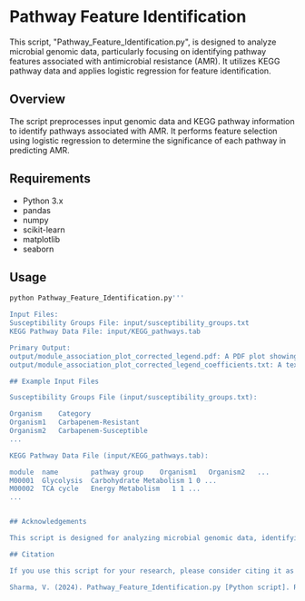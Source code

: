 # Pathway Feature Identification

This script, "Pathway_Feature_Identification.py", is designed to analyze microbial genomic data, particularly focusing on identifying pathway features associated with antimicrobial resistance (AMR). It utilizes KEGG pathway data and applies logistic regression for feature identification.

## Overview

The script preprocesses input genomic data and KEGG pathway information to identify pathways associated with AMR. It performs feature selection using logistic regression to determine the significance of each pathway in predicting AMR.

## Requirements

- Python 3.x
- pandas
- numpy
- scikit-learn
- matplotlib
- seaborn

## Usage

```bash
python Pathway_Feature_Identification.py'''

Input Files:
Susceptibility Groups File: input/susceptibility_groups.txt
KEGG Pathway Data File: input/KEGG_pathways.tab

Primary Output:
output/module_association_plot_corrected_legend.pdf: A PDF plot showing the association of KEGG modules with carbapenem resistance, with a corrected legend.
output/module_association_plot_corrected_legend_coefficients.txt: A text file containing the coefficients of the logistic regression model for each KEGG module.

## Example Input Files

Susceptibility Groups File (input/susceptibility_groups.txt):

Organism    Category
Organism1   Carbapenem-Resistant
Organism2   Carbapenem-Susceptible
...

KEGG Pathway Data File (input/KEGG_pathways.tab):

module  name        pathway group    Organism1   Organism2   ...
M00001  Glycolysis  Carbohydrate Metabolism 1 0 ...
M00002  TCA cycle   Energy Metabolism   1 1 ...
...


## Acknowledgements

This script is designed for analyzing microbial genomic data, identifying antimicrobial resistance-associated pathways using KEGG data, and applying logistic regression for feature selection. We acknowledge the developers of KEGG for their valuable resource in pathway analysis. KEGG documentation is available at KEGG website.

## Citation

If you use this script for your research, please consider citing it as follows:

Sharma, V. (2024). Pathway_Feature_Identification.py [Python script]. Retrieved from https://github.com/vsmicrogenomics/PanGenomeAnalysisTool
